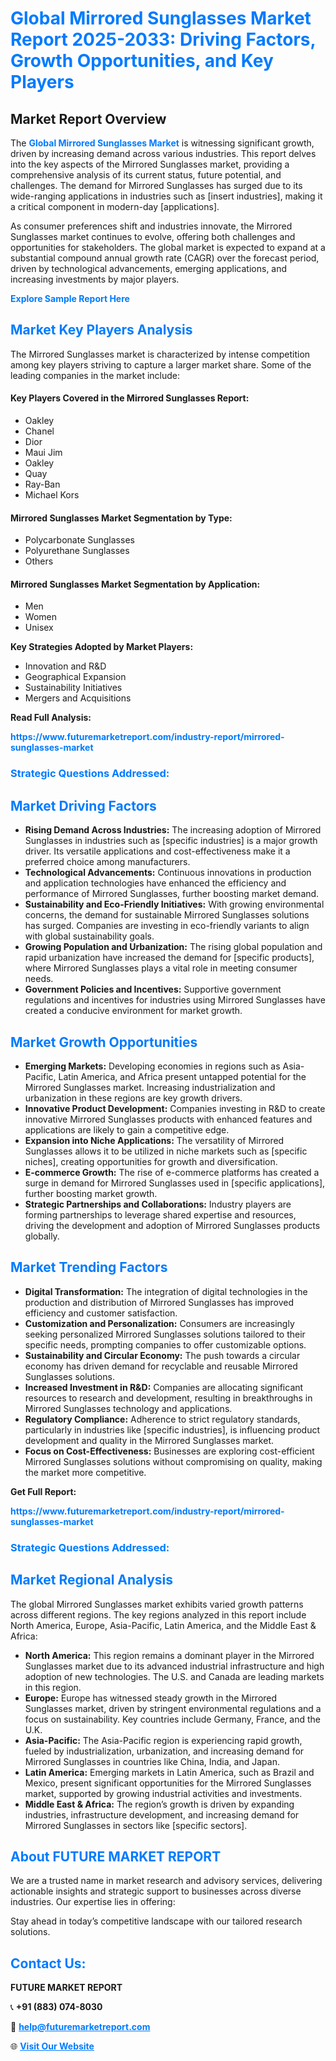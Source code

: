<h1 style="color: #007BFF;">Global Mirrored Sunglasses Market Report 2025-2033: Driving Factors, Growth Opportunities, and Key Players</h1>

<section id="overview">
<h2>Market Report Overview</h2>
<p>The <a href="https://www.futuremarketreport.com/industry-report/mirrored-sunglasses-market" style="color: #007BFF; text-decoration: none;"><strong>Global Mirrored Sunglasses Market</strong></a> is witnessing significant growth, driven by increasing demand across various industries. This report delves into the key aspects of the Mirrored Sunglasses market, providing a comprehensive analysis of its current status, future potential, and challenges. The demand for Mirrored Sunglasses has surged due to its wide-ranging applications in industries such as [insert industries], making it a critical component in modern-day [applications].</p>
<p>As consumer preferences shift and industries innovate, the Mirrored Sunglasses market continues to evolve, offering both challenges and opportunities for stakeholders. The global market is expected to expand at a substantial compound annual growth rate (CAGR) over the forecast period, driven by technological advancements, emerging applications, and increasing investments by major players.</p>
</section>

<section id="overview">
<p><a href="https://www.futuremarketreport.com/request-sample/reportId=83679" style="color: #007BFF; text-decoration: none;"><strong>Explore Sample Report Here</strong></a></p>
</section>

<section id="key-players">
<h2 style="color: #007BFF;">Market Key Players Analysis</h2>
<p>The Mirrored Sunglasses market is characterized by intense competition among key players striving to capture a larger market share. Some of the leading companies in the market include:</p>
<h4>Key Players Covered in the Mirrored Sunglasses Report:</h4>
<ul><li>Oakley</li><li>Chanel</li><li>Dior</li><li>Maui Jim</li><li>Oakley</li><li>Quay</li><li>Ray-Ban</li><li>Michael Kors</li></ul>
<h4>Mirrored Sunglasses Market Segmentation by Type:</h4>
<ul><li>Polycarbonate Sunglasses</li><li>Polyurethane Sunglasses</li><li>Others</li></ul>

<h4>Mirrored Sunglasses Market Segmentation by Application:</h4>
<ul><li>Men</li><li>Women</li><li>Unisex</li></ul>
<p><strong>Key Strategies Adopted by Market Players:</strong></p>
<ul>
<li>Innovation and R&D</li>
<li>Geographical Expansion</li>
<li>Sustainability Initiatives</li>
<li>Mergers and Acquisitions</li>
</ul>
</section>

<section>
<p><strong>Read Full Analysis: </strong></p><a href="https://www.futuremarketreport.com/industry-report/mirrored-sunglasses-market" style="color: #007BFF; text-decoration: none;"><strong>https://www.futuremarketreport.com/industry-report/mirrored-sunglasses-market</strong></a>
<h3 style="color: #007BFF;">Strategic Questions Addressed:</h3>
</section>

<section id="driving-factors">
<h2 style="color: #007BFF;">Market Driving Factors</h2>
<ul>
<li><strong>Rising Demand Across Industries:</strong> The increasing adoption of Mirrored Sunglasses in industries such as [specific industries] is a major growth driver. Its versatile applications and cost-effectiveness make it a preferred choice among manufacturers.</li>
<li><strong>Technological Advancements:</strong> Continuous innovations in production and application technologies have enhanced the efficiency and performance of Mirrored Sunglasses, further boosting market demand.</li>
<li><strong>Sustainability and Eco-Friendly Initiatives:</strong> With growing environmental concerns, the demand for sustainable Mirrored Sunglasses solutions has surged. Companies are investing in eco-friendly variants to align with global sustainability goals.</li>
<li><strong>Growing Population and Urbanization:</strong> The rising global population and rapid urbanization have increased the demand for [specific products], where Mirrored Sunglasses plays a vital role in meeting consumer needs.</li>
<li><strong>Government Policies and Incentives:</strong> Supportive government regulations and incentives for industries using Mirrored Sunglasses have created a conducive environment for market growth.</li>
</ul>
</section>

<section id="growth-opportunities">
<h2 style="color: #007BFF;">Market Growth Opportunities</h2>
<ul>
<li><strong>Emerging Markets:</strong> Developing economies in regions such as Asia-Pacific, Latin America, and Africa present untapped potential for the Mirrored Sunglasses market. Increasing industrialization and urbanization in these regions are key growth drivers.</li>
<li><strong>Innovative Product Development:</strong> Companies investing in R&D to create innovative Mirrored Sunglasses products with enhanced features and applications are likely to gain a competitive edge.</li>
<li><strong>Expansion into Niche Applications:</strong> The versatility of Mirrored Sunglasses allows it to be utilized in niche markets such as [specific niches], creating opportunities for growth and diversification.</li>
<li><strong>E-commerce Growth:</strong> The rise of e-commerce platforms has created a surge in demand for Mirrored Sunglasses used in [specific applications], further boosting market growth.</li>
<li><strong>Strategic Partnerships and Collaborations:</strong> Industry players are forming partnerships to leverage shared expertise and resources, driving the development and adoption of Mirrored Sunglasses products globally.</li>
</ul>
</section>

<section id="trending-factors">
<h2 style="color: #007BFF;">Market Trending Factors</h2>
<ul>
<li><strong>Digital Transformation:</strong> The integration of digital technologies in the production and distribution of Mirrored Sunglasses has improved efficiency and customer satisfaction.</li>
<li><strong>Customization and Personalization:</strong> Consumers are increasingly seeking personalized Mirrored Sunglasses solutions tailored to their specific needs, prompting companies to offer customizable options.</li>
<li><strong>Sustainability and Circular Economy:</strong> The push towards a circular economy has driven demand for recyclable and reusable Mirrored Sunglasses solutions.</li>
<li><strong>Increased Investment in R&D:</strong> Companies are allocating significant resources to research and development, resulting in breakthroughs in Mirrored Sunglasses technology and applications.</li>
<li><strong>Regulatory Compliance:</strong> Adherence to strict regulatory standards, particularly in industries like [specific industries], is influencing product development and quality in the Mirrored Sunglasses market.</li>
<li><strong>Focus on Cost-Effectiveness:</strong> Businesses are exploring cost-efficient Mirrored Sunglasses solutions without compromising on quality, making the market more competitive.</li>
</ul>
</section>

<section>
<p><strong>Get Full Report: </strong></p><a href="https://www.futuremarketreport.com/industry-report/mirrored-sunglasses-market" style="color: #007BFF; text-decoration: none;"><strong>https://www.futuremarketreport.com/industry-report/mirrored-sunglasses-market</strong></a>
<h3 style="color: #007BFF;">Strategic Questions Addressed:</h3>
</section>


<section id="regional-analysis">
<h2 style="color: #007BFF;">Market Regional Analysis</h2>
<p>The global Mirrored Sunglasses market exhibits varied growth patterns across different regions. The key regions analyzed in this report include North America, Europe, Asia-Pacific, Latin America, and the Middle East & Africa:</p>
<ul>
<li><strong>North America:</strong> This region remains a dominant player in the Mirrored Sunglasses market due to its advanced industrial infrastructure and high adoption of new technologies. The U.S. and Canada are leading markets in this region.</li>
<li><strong>Europe:</strong> Europe has witnessed steady growth in the Mirrored Sunglasses market, driven by stringent environmental regulations and a focus on sustainability. Key countries include Germany, France, and the U.K.</li>
<li><strong>Asia-Pacific:</strong> The Asia-Pacific region is experiencing rapid growth, fueled by industrialization, urbanization, and increasing demand for Mirrored Sunglasses in countries like China, India, and Japan.</li>
<li><strong>Latin America:</strong> Emerging markets in Latin America, such as Brazil and Mexico, present significant opportunities for the Mirrored Sunglasses market, supported by growing industrial activities and investments.</li>
<li><strong>Middle East & Africa:</strong> The region’s growth is driven by expanding industries, infrastructure development, and increasing demand for Mirrored Sunglasses in sectors like [specific sectors].</li>
</ul>
</section>

<footer>
<h2 style="color: #007BFF;">About FUTURE MARKET REPORT</h2>
<p>We are a trusted name in market research and advisory services, delivering actionable insights and strategic support to businesses across diverse industries. Our expertise lies in offering:</p>

<p>Stay ahead in today’s competitive landscape with our tailored research solutions.</p>

<h2 style="color: #007BFF;">Contact Us:</h2>
<p><strong>FUTURE MARKET REPORT</strong></p>
<p>📞 <strong>+91 (883) 074-8030</strong></p>
<p>📧 <strong><a href="mailto:help@futuremarketreport.com" style="color: #007BFF;">help@futuremarketreport.com</a></strong></p>
<p>🌐 <strong><a href="https://www.futuremarketreport.com/" style="color: #007BFF;">Visit Our Website</a></strong></p>
</footer>